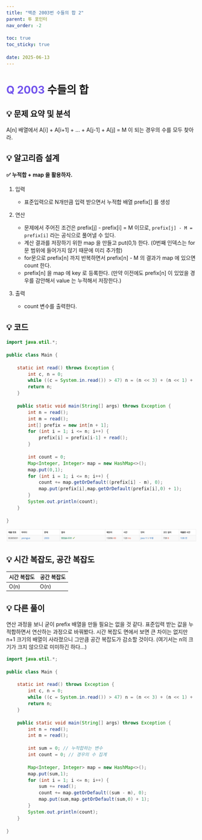 ```yaml
---
title: "백준 2003번 수들의 합 2"
parent: 투 포인터
nav_order: -2

toc: true
toc_sticky: true

date: 2025-06-13
---
```


# <span style="color: #7153ED; font-weight: bold;">Q 2003 </span> 수들의 합

## 💡 문제 요약 및 분석

A[n] 배열에서 A[i] + A[i+1] + ... + A[j-1] + A[j] = M 이 되는 경우의 수를 모두 찾아라.

## 💡 알고리즘 설계

#### ✅ 누적합 + map 을 활용하자.

1. 입력

    - 표준입력으로 N개만큼 입력 받으면서 누적합 배열 prefix[] 를 생성

2. 연산

    - 문제에서 주어진 조건은 prefix[j] - prefix[i] = M 이므로, ```prefix[j] - M = prefix[i]``` 라는 공식으로 풀어낼 수 있다.
    - 계산 결과를 저장하기 위한 map 을 만들고 put(0,1) 한다. (0번째 인덱스는 for문 범위에 들어가지 않기 때문에 미리 추가함)
    - for문으로 prefix[n] 까지 반복하면서 prefix[n] - M 의 결과가 map 에 있으면 count 한다.
    - prefix[n] 을 map 에 key 로 등록한다. (만약 이전에도 prefix[n] 이 있었을 경우를 감안해서 value 는 누적해서 저장한다.)

3. 출력

    - count 변수를 출력한다.

## 💡 코드

``` java
import java.util.*;

public class Main {

    static int read() throws Exception {
        int c, n = 0;
        while ((c = System.in.read()) > 47) n = (n << 3) + (n << 1) + (c & 15);
        return n;
    }

    public static void main(String[] args) throws Exception {
        int n = read();
        int m = read();
        int[] prefix = new int[n + 1];
        for (int i = 1; i <= n; i++) {
            prefix[i] = prefix[i-1] + read();
        }

        int count = 0;
        Map<Integer, Integer> map = new HashMap<>();
        map.put(0,1);
        for (int i = 1; i <= n; i++) {
            count += map.getOrDefault((prefix[i] - m), 0);
            map.put(prefix[i],map.getOrDefault(prefix[i],0) + 1);
        }
        System.out.println(count);
    }

}
```

<img src="/assets/images/pages/algorithms/two pointers/스크린샷 2025-06-13 오전 11.08.54.png">

<!-- ## 💡 틀린 부분 분석 -->

<!-- ## 💡 알고리즘 재설계 및 정답 코드 -->

## 💡 시간 복잡도, 공간 복잡도

| 시간 복잡도 | 공간 복잡도 |
|---|---|
| O(n) | O(n) |

## 💡 다른 풀이

연산 과정을 보니 굳이 prefix 배열을 만들 필요는 없을 것 같다. 표준입력 받는 값을 누적합하면서 연산하는 과정으로 바꿔봤다. 시간 복잡도 면에서 보면 큰 차이는 없지만 n+1 크기의 배열이 사라졌으니 그만큼 공간 복잡도가 감소할 것이다. (여기서는 n의 크기가 크지 않으므로 미미하긴 하다...)

``` java
import java.util.*;

public class Main {

    static int read() throws Exception {
        int c, n = 0;
        while ((c = System.in.read()) > 47) n = (n << 3) + (n << 1) + (c & 15);
        return n;
    }

    public static void main(String[] args) throws Exception {
        int n = read();
        int m = read();

        int sum = 0; // 누적합하는 변수
        int count = 0; // 경우의 수 집계

        Map<Integer, Integer> map = new HashMap<>();
        map.put(sum,1);
        for (int i = 1; i <= n; i++) {
            sum += read();
            count += map.getOrDefault((sum - m), 0);
            map.put(sum,map.getOrDefault(sum,0) + 1);
        }
        System.out.println(count);
    }

}
```

<!-- ## 💡 느낀점 및 기억할 정보 -->